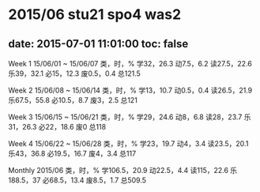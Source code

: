 # 2015/06 stu21 spo4 was2

date: 2015-07-01 11:01:00
toc: false
---
Week 1
15/06/01 ~ 15/06/07
类，时，%
学32，26.3
动7.5，6.2
读27.5，22.6
乐39，32.1
必15，12.3
废0.5，0.4
总121.5

Week 2
15/06/08 ~ 15/06/14
类，时，%
学13，10.7
动0.5，0.4
读26.5，21.9
乐67.5，55.8
必10.5，8.7
废3，2.5
总121

Week 3
15/06/15 ~ 15/06/21
类，时，%
学29，24.6
动8，6.8
读28，23.7
乐31，26.3
必22，18.6
废0
总118

Week 4
15/06/22 ~ 15/06/28
类，时，%
学23，19.7
动4，3.4
读23.5，20.1
乐43，36.8
必19.5，16.7
废4，3.4
总117

Monthly
2015/06
类，时，%
学106.5，20.9
动22.5，4.4
读115，22.6
乐188.5，37
必68.5，13.4
废8.5，1.7
总509.5

